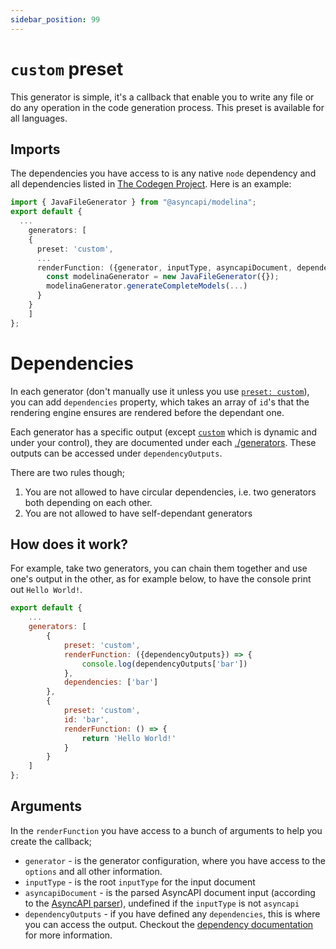 ```yaml
---
sidebar_position: 99
---
```


# `custom` preset

This generator is simple, it's a callback that enable you to write any file or do any operation in the code generation process. This preset is available for all languages.

## Imports

The dependencies you have access to is any native `node` dependency and all dependencies listed in [The Codegen Project](https://github.com/the-codegen-project/cli/blob/8b8fa6f0c5b0c0c63515a8ca439f72872815f491/package.json#L9). Here is an example:

```ts
import { JavaFileGenerator } from "@asyncapi/modelina";
export default {
  ...
	generators: [
    {
      preset: 'custom',
      ...
      renderFunction: ({generator, inputType, asyncapiDocument, dependencyOutputs}) => {
        const modelinaGenerator = new JavaFileGenerator({});
        modelinaGenerator.generateCompleteModels(...)
      }
    }
	]
};
```

# Dependencies

In each generator (don't manually use it unless you use [`preset: custom`](./custom.md)), you can add `dependencies` property, which takes an array of `id`'s that the rendering engine ensures are rendered before the dependant one. 

Each generator has a specific output (except [`custom`](./custom.md) which is dynamic and under your control), they are documented under each [./generators](./). These outputs can be accessed under `dependencyOutputs`.

There are two rules though;

1. You are not allowed to have circular dependencies, i.e. two generators both depending on each other.
2. You are not allowed to have self-dependant generators

## How does it work?

For example, take two generators, you can chain them together and use one's output in the other, as for example below, to have the console print out `Hello World!`.
```js
export default {
	...
	generators: [
		{
			preset: 'custom',
			renderFunction: ({dependencyOutputs}) => {
				console.log(dependencyOutputs['bar'])
			},
			dependencies: ['bar']
		},
		{
			preset: 'custom',
			id: 'bar',
			renderFunction: () => {
				return 'Hello World!'
			}
		}
	]
};
```

## Arguments
In the `renderFunction` you have access to a bunch of arguments to help you create the callback;

- `generator` - is the generator configuration, where you have access to the `options` and all other information.
- `inputType` - is the root `inputType` for the input document
- `asyncapiDocument` - is the parsed AsyncAPI document input (according to the [AsyncAPI parser](https://github.com/asyncapi/parser-js/)), undefined if the `inputType` is not `asyncapi`
- `dependencyOutputs` - if you have defined any `dependencies`, this is where you can access the output. Checkout the [dependency documentation](#dependencies) for more information.